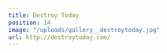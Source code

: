 ```yaml
---
title: Destroy Today
position: 14
image: "/uploads/gallery__destroytoday.jpg"
url: http://destroytoday.com/
---
```


